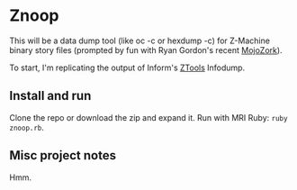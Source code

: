 # Znoop

This will be a data dump tool (like oc -c or hexdump -c) for Z-Machine binary story files (prompted by fun with Ryan Gordon's recent [MojoZork](https://github.com/icculus/mojozork)).

To start, I'm replicating the output of Inform's [ZTools](https://www.inform-fiction.org/zmachine/ztools.html) Infodump.

## Install and run

Clone the repo or download the zip and expand it. Run with MRI Ruby: `ruby znoop.rb`.

## Misc project notes

Hmm.
